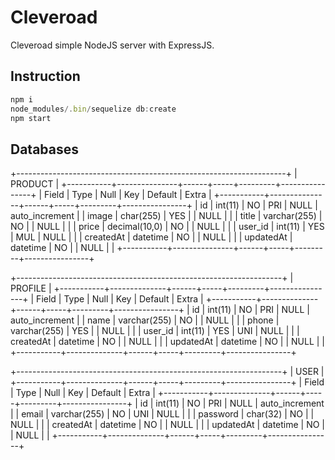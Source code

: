 # Cleveroad
Cleveroad simple NodeJS server with ExpressJS.

## Instruction

```javascript
npm i
node_modules/.bin/sequelize db:create
npm start
```

## Databases

+-------------------------------------------------------------------+
| PRODUCT                                                           |
+-----------+---------------+------+-----+---------+----------------+
| Field     | Type          | Null | Key | Default | Extra          |
+-----------+---------------+------+-----+---------+----------------+
| id        | int(11)       | NO   | PRI | NULL    | auto_increment |
| image     | char(255)     | YES  |     | NULL    |                |
| title     | varchar(255)  | NO   |     | NULL    |                |
| price     | decimal(10,0) | NO   |     | NULL    |                |
| user_id   | int(11)       | YES  | MUL | NULL    |                |
| createdAt | datetime      | NO   |     | NULL    |                |
| updatedAt | datetime      | NO   |     | NULL    |                |
+-----------+---------------+------+-----+---------+----------------+

+------------------------------------------------------------------+
| PROFILE                                                          |
+-----------+--------------+------+-----+---------+----------------+
| Field     | Type         | Null | Key | Default | Extra          |
+-----------+--------------+------+-----+---------+----------------+
| id        | int(11)      | NO   | PRI | NULL    | auto_increment |
| name      | varchar(255) | NO   |     | NULL    |                |
| phone     | varchar(255) | YES  |     | NULL    |                |
| user_id   | int(11)      | YES  | UNI | NULL    |                |
| createdAt | datetime     | NO   |     | NULL    |                |
| updatedAt | datetime     | NO   |     | NULL    |                |
+-----------+--------------+------+-----+---------+----------------+

+------------------------------------------------------------------+
| USER                                                             |
+-----------+--------------+------+-----+---------+----------------+
| Field     | Type         | Null | Key | Default | Extra          |
+-----------+--------------+------+-----+---------+----------------+
| id        | int(11)      | NO   | PRI | NULL    | auto_increment |
| email     | varchar(255) | NO   | UNI | NULL    |                |
| password  | char(32)     | NO   |     | NULL    |                |
| createdAt | datetime     | NO   |     | NULL    |                |
| updatedAt | datetime     | NO   |     | NULL    |                |
+-----------+--------------+------+-----+---------+----------------+